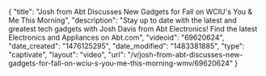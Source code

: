 {
    "title": "Josh from Abt Discusses New Gadgets for Fall on WCIU's You & Me This Morning",
    "description": "Stay up to date with the latest and greatest tech gadgets with Josh Davis from Abt Electronics! Find the latest Electronics and Appliances on Abt.com",
    "videoid": "69620624",
    "date_created": "1476125295",
    "date_modified": "1483381885",
    "type": "captivate",
    "layout": "video",
    "url": "\/v\/josh-from-abt-discusses-new-gadgets-for-fall-on-wciu-s-you-me-this-morning-wmv\/69620624"
}